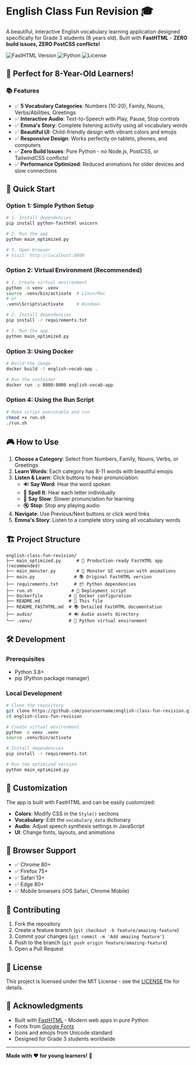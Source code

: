 # English Class Fun Revision 🎓

A beautiful, interactive English vocabulary learning application designed specifically for Grade 3 students (8 years old). Built with **FastHTML** - **ZERO build issues, ZERO PostCSS conflicts!**

![FastHTML Version](https://img.shields.io/badge/FastHTML-v0.12.27-blue)
![Python](https://img.shields.io/badge/Python-3.8+-green)
![License](https://img.shields.io/badge/License-MIT-yellow)

## 🎯 Perfect for 8-Year-Old Learners!

### 📚 Features

- ✅ **5 Vocabulary Categories**: Numbers (10-20), Family, Nouns, Verbs/Abilities, Greetings
- ✅ **Interactive Audio**: Text-to-Speech with Play, Pause, Stop controls
- ✅ **Emma's Story**: Complete listening activity using all vocabulary words
- ✅ **Beautiful UI**: Child-friendly design with vibrant colors and emojis
- ✅ **Responsive Design**: Works perfectly on tablets, phones, and computers
- ✅ **Zero Build Issues**: Pure Python - no Node.js, PostCSS, or TailwindCSS conflicts!
- ✅ **Performance Optimized**: Reduced animations for older devices and slow connections

## 🚀 Quick Start

### Option 1: Simple Python Setup
```bash
# 1. Install dependencies
pip install python-fasthtml uvicorn

# 2. Run the app
python main_optimized.py

# 3. Open browser
# Visit: http://localhost:8000
```

### Option 2: Virtual Environment (Recommended)
```bash
# 1. Create virtual environment
python -m venv .venv
source .venv/bin/activate  # Linux/Mac
# or
.venv\Scripts\activate     # Windows

# 2. Install dependencies
pip install -r requirements.txt

# 3. Run the app
python main_optimized.py
```

### Option 3: Using Docker
```bash
# Build the image
docker build -t english-vocab-app .

# Run the container
docker run -p 8000:8000 english-vocab-app
```

### Option 4: Using the Run Script
```bash
# Make script executable and run
chmod +x run.sh
./run.sh
```

## 🎮 How to Use

1. **Choose a Category**: Select from Numbers, Family, Nouns, Verbs, or Greetings
2. **Learn Words**: Each category has 8-11 words with beautiful emojis
3. **Listen & Learn**: Click buttons to hear pronunciation:
   - 🔊 **Say Word**: Hear the word spoken
   - 📢 **Spell It**: Hear each letter individually
   - 🎵 **Say Slow**: Slower pronunciation for learning
   - 🔇 **Stop**: Stop any playing audio
4. **Navigate**: Use Previous/Next buttons or click word links
5. **Emma's Story**: Listen to a complete story using all vocabulary words

## 🏗️ Project Structure

```
english-class-fun-revision/
├── main_optimized.py      # 🚀 Production-ready FastHTML app (recommended)
├── main_monster.py        # 🎨 Monster UI version with animations
├── main.py               # 📚 Original FastHTML version
├── requirements.txt      # 📦 Python dependencies
├── run.sh               # 🚀 Deployment script
├── Dockerfile          # 🐳 Docker configuration
├── README.md           # 📖 This file
├── README_FASTHTML.md  # 📚 Detailed FastHTML documentation
├── audio/              # 🔊 Audio assets directory
└── .venv/              # 🐍 Python virtual environment
```

## 🛠️ Development

### Prerequisites
- Python 3.8+
- pip (Python package manager)

### Local Development
```bash
# Clone the repository
git clone https://github.com/yourusername/english-class-fun-revision.git
cd english-class-fun-revision

# Create virtual environment
python -m venv .venv
source .venv/bin/activate

# Install dependencies
pip install -r requirements.txt

# Run the optimized version
python main_optimized.py
```

## 🎨 Customization

The app is built with FastHTML and can be easily customized:

- **Colors**: Modify CSS in the `Style()` sections
- **Vocabulary**: Edit the `vocabulary_data` dictionary
- **Audio**: Adjust speech synthesis settings in JavaScript
- **UI**: Change fonts, layouts, and animations

## 📱 Browser Support

- ✅ Chrome 80+
- ✅ Firefox 75+
- ✅ Safari 13+
- ✅ Edge 80+
- ✅ Mobile browsers (iOS Safari, Chrome Mobile)

## 🤝 Contributing

1. Fork the repository
2. Create a feature branch (`git checkout -b feature/amazing-feature`)
3. Commit your changes (`git commit -m 'Add amazing feature'`)
4. Push to the branch (`git push origin feature/amazing-feature`)
5. Open a Pull Request

## 📄 License

This project is licensed under the MIT License - see the [LICENSE](LICENSE) file for details.

## 🙏 Acknowledgments

- Built with [FastHTML](https://fasthtml.dev/) - Modern web apps in pure Python
- Fonts from [Google Fonts](https://fonts.google.com/)
- Icons and emojis from Unicode standard
- Designed for Grade 3 students worldwide

---

**Made with ❤️ for young learners!** 🌟
